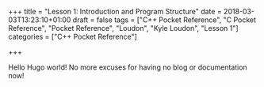 +++
title = "Lesson 1: Introduction and Program Structure"
date = 2018-03-03T13:23:10+01:00
draft = false
tags = ["C++ Pocket Reference", "C Pocket Reference", "Pocket Reference", "Loudon", "Kyle Loudon", "Lesson 1"]
categories = ["C++ Pocket Reference"]

+++

Hello Hugo world! No more excuses for having no blog or documentation now!  